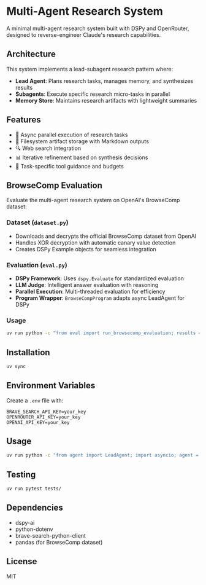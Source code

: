 # Multi-Agent Research System

A minimal multi-agent research system built with DSPy and OpenRouter, designed to reverse-engineer Claude's research capabilities.

## Architecture

This system implements a lead-subagent research pattern where:
- **Lead Agent**: Plans research tasks, manages memory, and synthesizes results
- **Subagents**: Execute specific research micro-tasks in parallel
- **Memory Store**: Maintains research artifacts with lightweight summaries

## Features

- 🔄 Async parallel execution of research tasks
- 🧠 Filesystem artifact storage with Markdown outputs
- 🔍 Web search integration
- 📊 Iterative refinement based on synthesis decisions
- 🎯 Task-specific tool guidance and budgets

## BrowseComp Evaluation

Evaluate the multi-agent research system on OpenAI's BrowseComp dataset:

### Dataset (`dataset.py`)
- Downloads and decrypts the official BrowseComp dataset from OpenAI
- Handles XOR decryption with automatic canary value detection
- Creates DSPy Example objects for seamless integration

### Evaluation (`eval.py`)
- **DSPy Framework**: Uses `dspy.Evaluate` for standardized evaluation
- **LLM Judge**: Intelligent answer evaluation with reasoning
- **Parallel Execution**: Multi-threaded evaluation for efficiency
- **Program Wrapper**: `BrowseCompProgram` adapts async LeadAgent for DSPy

### Usage

```bash
uv run python -c "from eval import run_browsecomp_evaluation; results = run_browsecomp_evaluation(num_examples=20, num_threads=4); print(f'Accuracy: {results[\"accuracy\"]:.1f}%')"
```

## Installation

```bash
uv sync
```

## Environment Variables

Create a `.env` file with:
```
BRAVE_SEARCH_API_KEY=your_key
OPENROUTER_API_KEY=your_key
OPENAI_API_KEY=your_key
```

## Usage

```bash
uv run python -c "from agent import LeadAgent; import asyncio; agent = LeadAgent(); print(asyncio.run(agent.run('Your research question here')))"
```

## Testing

```bash
uv run pytest tests/
```

## Dependencies

- dspy-ai
- python-dotenv
- brave-search-python-client
- pandas (for BrowseComp dataset)

## License

MIT
